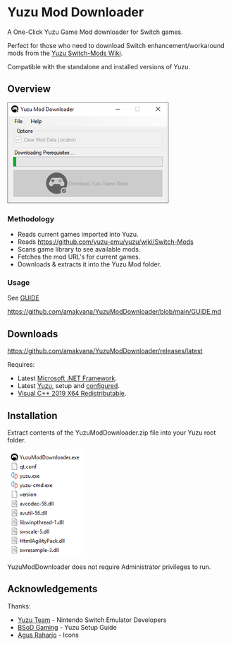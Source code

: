 # Yuzu Mod Downloader
A One-Click Yuzu Game Mod downloader for Switch games.

Perfect for those who need to download Switch enhancement/workaround mods from the [Yuzu Switch-Mods Wiki](https://github.com/yuzu-emu/yuzu/wiki/Switch-Mods).

Compatible with the standalone and installed versions of Yuzu.

## Overview
![YuzuModDownloader](images/ymd.png)

### Methodology 
* Reads current games imported into Yuzu.
* Reads https://github.com/yuzu-emu/yuzu/wiki/Switch-Mods
* Scans game library to see available mods.
* Fetches the mod URL's for current games.
* Downloads & extracts it into the Yuzu Mod folder.

### Usage 
See [GUIDE](https://github.com/amakvana/YuzuModDownloader/blob/main/GUIDE.md)

https://github.com/amakvana/YuzuModDownloader/blob/main/GUIDE.md

## Downloads
https://github.com/amakvana/YuzuModDownloader/releases/latest

Requires:
* Latest [Microsoft .NET Framework](https://go.microsoft.com/fwlink/?linkid=2088631).
* Latest [Yuzu](https://yuzu-emu.org/downloads/), setup and [configured](https://www.youtube.com/watch?v=93xsKERji60).
* [Visual C++ 2019 X64 Redistributable](https://aka.ms/vs/16/release/vc_redist.x64.exe).

## Installation
Extract contents of the YuzuModDownloader.zip file into your Yuzu root folder.

![YuzuModDownloaderSetup](images/ymd-setup.PNG)

YuzuModDownloader does not require Administrator privileges to run.

## Acknowledgements
Thanks:
* [Yuzu Team](https://yuzu-emu.org/) - Nintendo Switch Emulator Developers
* [BSoD Gaming](https://www.youtube.com/channel/UCex2B-k-ZIJhcjRdlYUz4MQ) - Yuzu Setup Guide  
* [Agus Raharjo](https://www.iconfinder.com/agusraharj) - Icons
